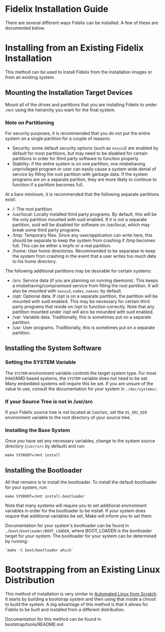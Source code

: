 Fidelix Installation Guide
================================================================================

There are several different ways Fidelix can be installed. A few of these are
documented below.

# Installing from an Existing Fidelix Installation

This method can be used to install Fidelix from the installation images or from
an existing system.

## Mounting the Installation Target Devices

Mount all of the drives and partitions that you are installing Fidelix to
under `/mnt` using the heirarchy you want for the final system.

### Note on Partitioning

For security purposes, it is recommended that you do not put the entire system
on a single partition for a couple of reasons:

* Security: some default security options (such as `nosuid`) are enabled by
  default for most partitions, but may need to be disabled for certain
  partitions in order for third party software to function properly.
* Stability: if the entire system is on one partition, one misbehaving
  unprivileged program or user can easily cause a system wide denial of service
  by filling the root partition with garbage data. If the system programs are
  on a separate parition, they are more likely to continue to function if a
  partition becomes full.

At a bare minimum, it is recommended that the following separate partitions
exist:

* /: The root partition.
* /usr/local: Locally installed third party programs. By default, this will be
  the only partition mounted with suid enabled. If it is not a separate
  partition, suid will be disabled for software on /usr/local, which may break
  some third party programs.
* /tmp: Temporary files. Since any user/application can write here, this should
  be separate to keep the system from crashing if /tmp becomes full. This can
  be either a tmpfs or a real partition.
* /home: User home directories. Recommended to be separatae to keep the system
  from crashing in the event that a user writes too much data to his home
  directory.

The following additional partitions may be desirable for certain systems:

* /srv: Service data (if you are planning on running daemons). This keeps a
  misbehaving/compromised service from filling the root partition. It will
  also be mounted with `nosuid,nodev,noexec` by default. 
* /opt: Optional data. If /opt is on a separate partition, the partition will
  be mounted with suid enabled. This may be necessary for certain third party
  programs that reside on /opt to function correctly. Note that any partition
  mounted under /opt will alco be mounded with suid enabled.
* /var: Variable data. Traditionally, this is sometimes put on a separate
  partition.
* /usr: User programs. Traditionally, this is sometimes put on a separate
  partition.

## Installing the System Software

### Setting the SYSTEM Variable

The `SYSTEM` environment variable controls the target system type. For most
Intel/AMD based systems, the `SYSTEM` variable does not need to be set. Many
embedded systems will require this be set. If you are unsure of the value to
use, consult the documentation for your system in `./doc/systems/`.

### If your Source Tree is not in /usr/src

If your Fidelix source tree is not located at /usr/src, set the `OS_SRC_DIR`
environment variable to the root directory of your source tree.

### Installing the Base System

Once you have set any necessary variables, change to the system source
directory (`/usr/src` by default) and run:

    make SYSROOT=/mnt install

## Installing the Bootloader

All that remains is to install the bootloader. To install the default
bootloader for your system, run:

    make SYSROOT=/mnt install-bootloader

Note that many systems will require you to set additional environment variables
in order for the bootloader to be install. If your system does require that
additional variables be set, Make will inform you to set them.

Documentation for your system's bootloader can be found in
`./boot/bootloader/BOOT_LOADER`, where BOOT_LOADER is the bootloader target
for your system. The bootloader for your system can be determined by running:

    `make -C boot/bootloader which`

# Bootstrapping from an Existing Linux Distribution

This method of installation is very similar to
[Automated Linux from Scratch](http://www.linuxfromscratch.org/alfs/). It
starts by building a bootstrap system and then using that inside a chroot to
build the system. A big advantage of this method is that it allows for Fidelix
to be built and installed from a different distribution.

Documentation for this method can be found in bootstrap/tools/README.md

